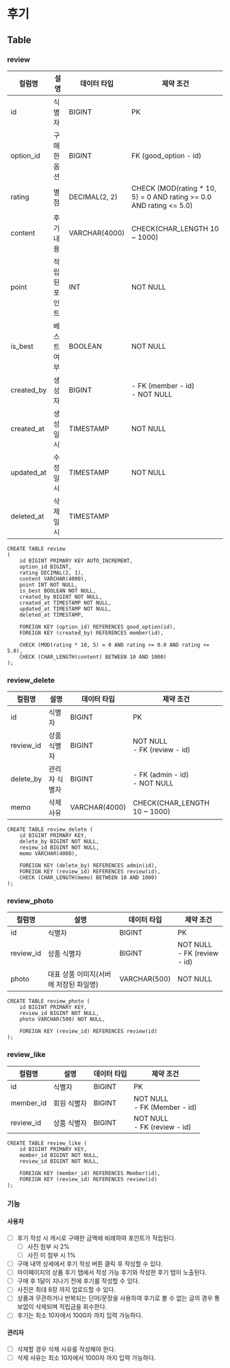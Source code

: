 # 후기
## Table
### review
| 컬럼명        | 설명      | 데이터 타입        | 제약 조건                                                               |
|------------|---------|---------------|---------------------------------------------------------------------|
| id         | 식별자     | BIGINT        | PK                                                                  |
| option_id  | 구매한 옵션  | BIGINT        | FK (good_option - id)                                               |
| rating     | 별점      | DECIMAL(2, 2) | CHECK (MOD(rating * 10, 5) = 0 AND rating >= 0.0 AND rating <= 5.0) |
| content    | 후기 내용   | VARCHAR(4000) | CHECK(CHAR_LENGTH 10 ~ 1000)                                        |
| point      | 적립된 포인트 | INT           | NOT NULL                                                            |
| is_best    | 베스트 여부  | BOOLEAN       | NOT NULL                                                            |
| created_by | 생성자     | BIGINT        | - FK (member - id) <br/>- NOT NULL                                  |
| created_at | 생성일시    | TIMESTAMP     | NOT NULL                                                            |
| updated_at | 수정일시    | TIMESTAMP     | NOT NULL                                                            |
| deleted_at | 삭제일시    | TIMESTAMP     |                                                                     |

```mysql
CREATE TABLE review
(
    id BIGINT PRIMARY KEY AUTO_INCREMENT,
    option_id BIGINT,
    rating DECIMAL(2, 1),
    content VARCHAR(4000),
    point INT NOT NULL,
    is_best BOOLEAN NOT NULL,
    created_by BIGINT NOT NULL,
    created_at TIMESTAMP NOT NULL,
    updated_at TIMESTAMP NOT NULL,
    deleted_at TIMESTAMP,

    FOREIGN KEY (option_id) REFERENCES good_option(id),
    FOREIGN KEY (created_by) REFERENCES member(id),

    CHECK (MOD(rating * 10, 5) = 0 AND rating >= 0.0 AND rating <= 5.0),
    CHECK (CHAR_LENGTH(content) BETWEEN 10 AND 1000)
);
```

### review_delete
| 컬럼명       | 설명      | 데이터 타입        | 제약 조건                            |
|-----------|---------|---------------|----------------------------------|
| id        | 식별자     | BIGINT        | PK                               |
| review_id | 상품 식별자  | BIGINT        | NOT NULL<br/>- FK (review - id)  |
| delete_by | 관리자 식별자 | BIGINT        | - FK (admin - id)<br/>- NOT NULL |
| memo      | 삭제 사유   | VARCHAR(4000) | CHECK(CHAR_LENGTH 10 ~ 1000)     |

```mysql
CREATE TABLE review_delete (
    id BIGINT PRIMARY KEY,
    delete_by BIGINT NOT NULL,
    review_id BIGINT NOT NULL,
    memo VARCHAR(4000),
    
    FOREIGN KEY (delete_by) REFERENCES admin(id),
    FOREIGN KEY (review_id) REFERENCES review(id),
    CHECK (CHAR_LENGTH(memo) BETWEEN 10 AND 1000)
);
```
### review_photo
| 컬럼명       | 설명                     | 데이터 타입       | 제약 조건                           |
|-----------|------------------------|--------------|---------------------------------|
| id        | 식별자                    | BIGINT       | PK                              |
| review_id | 상품 식별자                 | BIGINT       | NOT NULL<br/>- FK (review - id) |
| photo     | 대표 상품 이미지(서버에 저장된 파일명) | VARCHAR(500) | NOT NULL                        |

```mysql
CREATE TABLE review_photo (
    id BIGINT PRIMARY KEY,
    review_id BIGINT NOT NULL,
    photo VARCHAR(500) NOT NULL,
  
    FOREIGN KEY (review_id) REFERENCES review(id)
);
```
### review_like
| 컬럼명       | 설명     | 데이터 타입 | 제약 조건                           |
|-----------|--------|--------|---------------------------------|
| id        | 식별자    | BIGINT | PK                              |
| member_id | 회원 식별자 | BIGINT | NOT NULL<br/>- FK (Member - id) |
| review_id | 상품 식별자 | BIGINT | NOT NULL<br/>- FK (review - id) |

```mysql
CREATE TABLE review_like (
    id BIGINT PRIMARY KEY,
    member_id BIGINT NOT NULL,
    review_id BIGINT NOT NULL,
  
    FOREIGN KEY (member_id) REFERENCES Member(id),
    FOREIGN KEY (review_id) REFERENCES review(id)
);
```

### 기능
#### 사용자
- [ ] 후기 작성 시 캐시로 구매한 금액에 비례하여 포인트가 적립된다.
  - [ ] 사진 첨부 시 2%
  - [ ] 사진 미 첨부 시 1%
- [ ] 구매 내역 상세에서 후기 작성 버튼 클릭 후 작성할 수 있다.
- [ ] 마이페이지의 상품 후기 탭에서 작성 가능 후기와 작성한 후기 탭이 노출된다.
- [ ] 구매 후 1달이 지나기 전에 후기를 작성할 수 있다.
- [ ] 사진은 최대 8장 까지 업로드할 수 있다.
- [ ] 상품과 무관하거나 반복되는 단어/문장을 사용하여 후기로 볼 수 없는 글의 경우 통보없이 삭제되며 적립금을 회수한다.
- [ ] 후기는 최소 10자에서 1000자 까지 입력 가능하다.

#### 관리자
- [ ] 삭제할 경우 삭제 사유를 작성해야 한다.
- [ ] 삭제 사유는 최소 10자에서 1000자 까지 입력 가능하다.